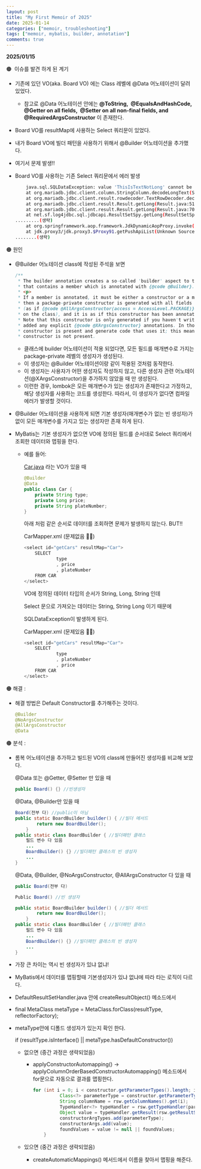 ```yaml
---
layout: post
title: "My First Memoir of 2025"
date: 2025-01-14
categories: ["memoir, troubleshooting"]
tags: ["memoir, mybatis, builder, annotation"]
comments: true
---
```


**2025/01/15** 

🟠  이슈를 발견 하게 된 계기 
- 기존에 있던  VO(aka. Board VO) 에는 Class 레벨에 @Data 어노테이션이 달려있었다.
    - 참고로 @Data 어노테이션 안에는 
    **@ToString, 
    @EqualsAndHashCode, 
    @Getter on all fields, 
    @Setter on all non-final fields, and 
    @RequiredArgsConstructor** 이 존재한다.
- Board VO를 resultMap에 사용하는 Select 쿼리문이 있었다.
- 내가 Board VO에 빌더 패턴을 사용하기 위해서 @Builder 어노테이션을 추가했다.
- 여기서 문제 발생!!
- Board VO를 사용하는 기존 Select 쿼리문에서 에러 발생
    
    ```bash
    	java.sql.SQLDataException: value 'ThisIsTextNotLong' cannot be decoded as Long
    	at org.mariadb.jdbc.client.column.StringColumn.decodeLongText(StringColumn.java:232)
    	at org.mariadb.jdbc.client.result.rowdecoder.TextRowDecoder.decodeLong(TextRowDecoder.java:127)
    	at org.mariadb.jdbc.client.result.Result.getLong(Result.java:511)
    	at org.mariadb.jdbc.client.result.Result.getLong(Result.java:703)
    	at net.sf.log4jdbc.sql.jdbcapi.ResultSetSpy.getLong(ResultSetSpy.java:2853)
    .........(생략)
    	at org.springframework.aop.framework.JdkDynamicAopProxy.invoke(JdkDynamicAopProxy.java:223)
    	at jdk.proxy3/jdk.proxy3.$Proxy91.getPushApiList(Unknown Source)
    ........(생략)
    ```
    

🟠 원인 

- @Builder 어노테이션 class에 작성된 주석을 보면
    
    ```java
    /**
     * The builder annotation creates a so-called 'builder' aspect to the class that is annotated or the class
     * that contains a member which is annotated with {@code @Builder}.
     * <p>
     * If a member is annotated, it must be either a constructor or a method. If a class is annotated,
     * then a package-private constructor is generated with all fields as arguments
     * (as if {@code @AllArgsConstructor(access = AccessLevel.PACKAGE)} is present
     * on the class), and it is as if this constructor has been annotated with {@code @Builder} instead.
     * Note that this constructor is only generated if you haven't written any constructors and also haven't
     * added any explicit {@code @XArgsConstructor} annotations. In those cases, lombok will assume an all-args
     * constructor is present and generate code that uses it; this means you'd get a compiler error if this
     * constructor is not present.
    ```
    
    - 클래스에 builder 어노테이션이 적용 되었다면, 모든 필드를 매개변수로 가지는 package-private 레벨의 생성자가 생성된다.
    - 이 생성자는 @Builder 어노테이션이랑 같이 적용된 것처럼 동작한다.
    - 이 생성자는 사용자가 어떤 생성자도 작성하지 않고, 다른 생성자 관련 어노테이션(@XArgsConstructor)을 추가하지 않았을 때 만 생성된다.
    - 이런한 경우, lombok은 모든 매개변수가 있는 생성자가 존재한다고 가정하고, 해당 생성자를 사용하는 코드를 생성한다. 따라서, 이 생성자가 없다면 컴파일 에러가 발생할 것이다.
- @Builder 어노테이션을 사용하게 되면 기본 생성자(매개변수가 없는 빈 생성자)가 없이 모든 매개변수를 가지고 있는 생성자만 존재 하게 된다.
- MyBatis는 기본 생성자가 없으면 VO에 정의된 필드를 순서대로 Select 쿼리에서 조회한 데이터와 맵핑을 한다.
    - 예를 들어:
        
        [Car.java](http://Car.java) 라는 VO가 있을 때 
        
        ```java
        @Builder
        @Data
        public class Car {
        	private String type;
        	private Long price; 
        	private String plateNumber;
        }
        ```
        
        아래 처럼 같은 순서로 데이터를 조회하면 문제가 발생하지 않는다. BUT!! 
        
        CarMapper.xml (문제없음 🙆‍♀️)
        
        ```java
        <select id="getCars" resultMap="Car">
        	SELECT 
        			type 
        			, price
        			, plateNumber
        	FROM CAR 
        </select>
        ```
        
        VO에 정의된 데이터 타입의 순서가 String, Long, String 인데 
        
        Select 문으로 가져오는 데이터는 String, String Long 이기 때문에 
        
        SQLDataException이 발생하게 된다. 
        
        CarMapper.xml (문제있음 🙅‍♀️) 
        
        ```java
        <select id="getCars" resultMap="Car">
        	SELECT 
        			type 
        			, plateNumber
        			, price
        	FROM CAR 
        </select>
        ```
        

🟠 해결 : 

- 해결 방법은 Default Constructor를 추가해주는 것이다.
    
    ```java
    @Builder  
    @NoArgsConstructor  
    @AllArgsConstructor  
    @Data
    ```
    

🟠 분석 : 

- 롬복 어노테이션을 추가하고 빌드된 VO의 class에 만들어진 생성자를 비교해 보았다.
    
    @Data 또는 @Getter, @Setter 만 있을 때 
    
    ```java
    public Board() {} //빈생성자
    ```
    
    @Data, @Builder만 있을 때 
    
    ```java
    Board(전부 다) //public이 아님
    public static BoardBuilder builder() { //빌더 메서드
            return new BoardBuilder();
        }
    public static class BoardBuilder { //빌더패턴 클래스
    	필드 변수 다 있음
    	... 
    	BoardBuilder() {} //빌더패턴 클래스의 빈 생성자
    	...
    }
    ```
    
    @Data, @Builder, @NoArgsConstructor, @AllArgsConstructor 다 있을 때 
    
    ```java
    public Board(전부 다) 
    
    Public Board() //빈 생성자
    
    public static BoardBuilder builder() { //빌더 메서드
            return new BoardBuilder();
        }
    public static class BoardBuilder { //빌더패턴 클래스
    	필드 변수 다 있음
    	... 
    	BoardBuilder() {} //빌더패턴 클래스의 빈 생성자
    	...
    }
    ```
    
- 가장 큰 차이는 역시 빈 생성자가 있냐 없냐!
- MyBatis에서 데이터를 맵핑할때 기본생성자가 있냐 없냐에 따라 타는 로직이 다르다.
- DefaultResultSetHandler.java 안에 createResultObject() 메소드에서
- final MetaClass metaType = MetaClass.forClass(resultType, reflectorFactory);
- metaType안에 디폴드 생성자가 있는지 확인 한다.
    
    if (resultType.isInterface() || metaType.hasDefaultConstructor()) 
    
    - 없으면 (중간 과정은 생략되었음)
        - applyConstructorAutomapping() → applyColumnOrderBasedConstructorAutomapping() 메소드에서 for문으로 자동으로 결과를 맵핑한다.
            
            ```java
            for (int i = 0; i < constructor.getParameterTypes().length; i++) {  
            		  Class<?> parameterType = constructor.getParameterTypes()[i];  
            		  String columnName = rsw.getColumnNames().get(i);  
            		  TypeHandler<?> typeHandler = rsw.getTypeHandler(parameterType, columnName);  
            		  Object value = typeHandler.getResult(rsw.getResultSet(), columnName);  
            		  constructorArgTypes.add(parameterType);  
            		  constructorArgs.add(value);  
            		  foundValues = value != null || foundValues;  
            	}
            ```
            
    - 있으면 (중간 과정은 생략되었음)
        - createAutomaticMappings() 메서드에서 이름을 찾아서 맵핑을 해준다.